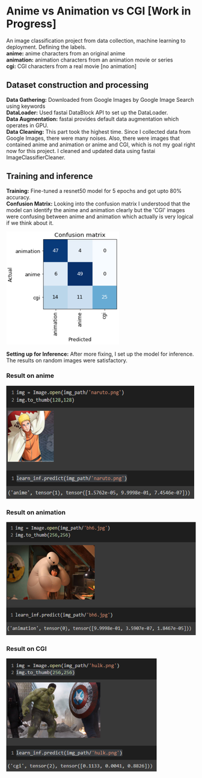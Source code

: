 # Anime vs Animation vs CGI [Work in Progress]

An image classification project from data collection, machine learning to deployment. Defining the labels. <br/>**anime:** anime characters from an original anime <br/>**animation:** animation characters from an animation movie or series <br/>**cgi:** CGI characters from a real movie [no animation] <br/>

## Dataset construction and processing

**Data Gathering:** Downloaded from Google Images by  Google Image Search using keywords <br/>**DataLoader:** Used fastai DataBlock API to set up the DataLoader. <br/>**Data Augmentation:** fastai provides default data augmentation which operates in GPU.<br/>**Data Cleaning:** This part took the highest time. Since I collected data from Google Images, there were many noises. Also, there were images that contained anime and animation or anime and CGI, which is not my goal right now for this project. I cleaned and updated data using fastai ImageClassifierCleaner. <br/>

## Training and inference 

**Training:** Fine-tuned a resnet50 model for 5 epochs and got upto 80% accuracy. <br/>**Confusion Matrix:**  Looking into the confusion matrix I understood that the model can identify the anime and animation clearly but the 'CGI' images were confusing between anime and animation which actually is very logical if we think about it. <br/>

<img src = "confusion matrix.PNG" width="300" height="300">

**Setting up for Inference:** After more fixing, I set up the model for inference. The results on random images were satisfactory. <br/>

### Result on anime

<img src = "result/anime_result.PNG" width="500" height="300">

### Result on animation

<img src = "result/animation_result.PNG" width="600" height="300">

### Result on CGI

<img src = "result/cgi_result.PNG" width="400" height="300">

